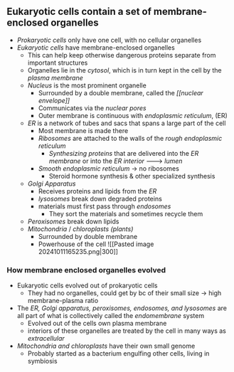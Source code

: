 ## Eukaryotic cells contain a set of membrane-enclosed organelles
- *Prokaryotic cells* only have one cell, with no cellular organelles
- *Eukaryotic cells* have membrane-enclosed organelles
	- This can help keep otherwise dangerous proteins separate from important structures
	- Organelles lie in the *cytosol*, which is in turn kept in the cell by the *plasma membrane*
	- *Nucleus* is the most prominent organelle
		- Surrounded by a double membrane, called the *[[nuclear envelope]]*
		- Communicates via the *nuclear pores*
		- Outer membrane is continuous with *endoplasmic reticulum*, (ER)
	- *ER* is a network of tubes and sacs that spans a large part of the cell
		- Most membrane is made there
		- *Ribosomes* are attached to the walls of the *rough endoplasmic reticulum*
			- *Synthesizing proteins* that are delivered into the *ER membrane* or into the *ER interior*  ---> *lumen*
		- *Smooth endoplasmic reticulum* -> no ribosomes
			- Steroid hormone synthesis & other specialized synthesis
	- *Golgi Apparatus*
		- Receives proteins and lipids from the *ER*
		- *lysosomes* break down degraded proteins
		- materials must first pass through *endosomes*
			- They sort the materials and sometimes recycle them
	- *Peroxisomes* break down lipids
	- *Mitochondria* / *chloroplasts (plants)* 
		- Surrounded by double membrane
		- Powerhouse of the cell
	 ![[Pasted image 20241011165235.png|300]]

### How membrane enclosed organelles evolved
- Eukaryotic cells evolved out of prokaryotic cells
	- They had no organelles, could get by bc of their small size -> high membrane-plasma ratio
- The *ER, Golgi apparatus, peroxisomes, endosomes, and lysosomes* are all part of what is collectively called the *endomembrane* system
	- Evolved out of the cells own plasma membrane
	- interiors of these organelles are treated by the cell in many ways as *extracellular*
- *Mitochondria and chloroplasts* have their own small genome
	- Probably started as a bacterium engulfing other cells, living in symbiosis